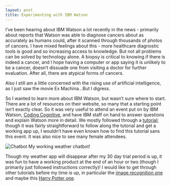 ```yaml
---
layout: post
title: Experimenting with IBM Watson
---
```


I’ve been hearing about IBM Watson a lot recently in the news - primarily about reports that Watson was able to diagnose cancers about as accurately as humans could, after it scanned through thousands of photos of cancers. I have mixed feelings about this - more healthcare diagnostic tools is good and so increasing access to knowledge. But not all problems can be solved by technology alone. A biopsy is critical to knowing if there is indeed a cancer, and I hope having a computer or app saying it is unlikely to be a cancer, doesn’t dissuade one from visiting a doctor for further evaluation. After all, there are atypical forms of cancers.

Also I still am a little concerned with the rising use of artificial intelligence, as I just saw the movie Ex Machina…But I digress.

So I wanted to learn more about IBM Watson, but wasn’t sure where to start. There are a lot of resources on their website, so many that a starting point isn’t exactly clear. So it was very useful to attend an event put on by IBM Watson, [Coding Cognitive](http://www.acehotel.com/about/coding-cognitive), and have IBM staff on hand to answer questions and explain Watson more in detail. We mostly followed through a [tutorial](https://github.com/watson-developer-cloud/text-bot); though it was fairly straightforward to follow along the tutorial and get a working app up, I wouldn’t have even known how to find this tutorial sans this event. It was also nice to see many female attendees.

![Chatbot]({{site.url}}/blog/assets/watson-weather-bot.png)
My working weather chatbot!

Though my weather app will disappear after my 30 day trial period is up, it was fun to have a working product at the end of an hour or two (though I primarily just followed instructions correctly)! I would like to get through other tutorials before my time is up, in particular the [image recognition one](https://www.ibm.com/us-en/marketplace/learning-lab/use-cases/use-deep-learning-to-analyze-images) and maybe this [Harry Potter one](https://www.ibm.com/us-en/marketplace/learning-lab/use-cases/build-harry-potter-sorting-hat).